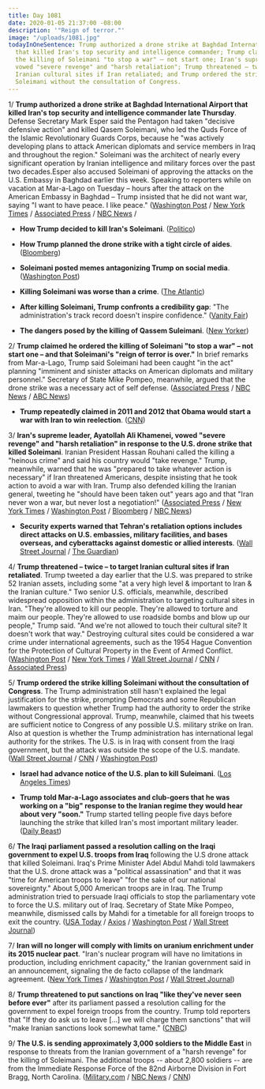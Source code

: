 ```yaml
---
title: Day 1081
date: 2020-01-05 21:37:00 -08:00
description: '"Reign of terror."'
image: "/uploads/1081.jpg"
todayInOneSentence: Trump authorized a drone strike at Baghdad International Airport
  that killed Iran's top security and intelligence commander; Trump claimed he ordered
  the killing of Soleimani "to stop a war" – not start one; Iran's supreme leader
  vowed "severe revenge" and "harsh retaliation"; Trump threatened – twice – to target
  Iranian cultural sites if Iran retaliated; and Trump ordered the strike killing
  Soleimani without the consultation of Congress.
---
```


1/ **Trump authorized a drone strike at Baghdad International Airport that killed Iran's top security and intelligence commander late Thursday**. Defense Secretary Mark Esper said the Pentagon had taken "decisive defensive action" and killed Qasem Soleimani, who led the Quds Force of the Islamic Revolutionary Guards Corps, because he "was actively developing plans to attack American diplomats and service members in Iraq and throughout the region." Soleimani was the architect of nearly every significant operation by Iranian intelligence and military forces over the past two decades.Esper also accused Soleimani of approving the attacks on the U.S. Embassy in Baghdad earlier this week. Speaking to reporters while on vacation at Mar-a-Lago on Tuesday – hours after the attack on the American Embassy in Baghdad – Trump insisted that he did not want war, saying "I want to have peace. I like peace." ([Washington Post](https://www.washingtonpost.com/world/national-security/defense-secretary-says-iran-and-its-proxies-may-be-planning-fresh-attacks-on-us-personnel-in-iraq/2020/01/02/53b63f00-2d89-11ea-bcb3-ac6482c4a92f_story.html) / [New York Times](https://www.nytimes.com/2020/01/02/world/middleeast/qassem-soleimani-iraq-iran-attack.html) / [Associated Press](https://apnews.com/5597ff0f046a67805cc233d5933a53ed) / [NBC News](https://www.nbcnews.com/news/world/was-it-legal-donald-trump-order-killing-top-iranian-general-n1109961) /

* **How Trump decided to kill Iran's Soleimani**. ([Politico](https://www.politico.com/news/2020/01/03/donald-trump-iran-soleimani-093371))

* **How Trump planned the drone strike with a tight circle of aides**. ([Bloomberg](https://www.bloomberg.com/news/articles/2020-01-03/trump-s-iran-strike-planned-swiftly-with-tight-circle-of-aides))

* **Soleimani posted memes antagonizing Trump on social media**. ([Washington Post](https://www.washingtonpost.com/technology/2020/01/03/soleimani-posted-memes-antagonizing-trump-social-media/))

* **Killing Soleimani was worse than a crime**. ([The Atlantic](https://www.theatlantic.com/ideas/archive/2020/01/suleimani/604402/))

* **After killing Soleimani, Trump confronts a credibility gap**: "The administration's track record doesn't inspire confidence." ([Vanity Fair](https://www.vanityfair.com/news/2020/01/donald-trump-qasem-soleimani-killing-iran))

* **The dangers posed by the killing of Qassem Suleimani**. ([New Yorker](https://www.newyorker.com/news/daily-comment/the-dangers-posed-by-the-killing-of-qassem-suleimani))

2/ **Trump claimed he ordered the killing of Soleimani "to stop a war" – not start one – and that Soleimani's "reign of terror is over."** In brief remarks from Mar-a-Lago, Trump said Soleimani had been caught "in the act" planning "imminent and sinister attacks on American diplomats and military personnel." Secretary of State Mike Pompeo, meanwhile, argued that the drone strike was a necessary act of self defense. ([Associated Press](https://apnews.com/2742111f6d0489313da688557d1123e8) / [NBC News](https://www.nbcnews.com/politics/donald-trump/trump-soleimani-strike-his-reign-terror-over-n1110226) / [ABC News](https://abcnews.go.com/Politics/trump-defends-killing-iranian-general-accuses-plotting-imminent/story?id=68056186))

* **Trump repeatedly claimed in 2011 and 2012 that Obama would start a war with Iran to win reelection**. ([CNN](https://www.cnn.com/2020/01/03/politics/kfile-trump-obama-2012-iran-war-reelection/index.html))

3/ **Iran's supreme leader, Ayatollah Ali Khamenei, vowed "severe revenge" and "harsh retaliation" in response to the U.S. drone strike that killed Soleimani**. Iranian President Hassan Rouhani called the killing a "heinous crime" and said his country would "take revenge." Trump, meanwhile, warned that he was "prepared to take whatever action is necessary" if Iran threatened Americans, despite insisting that he took action to avoid a war with Iran. Trump also defended killing the Iranian general, tweeting he "should have been taken out" years ago and that "Iran never won a war, but never lost a negotiation!" ([Associated Press](https://apnews.com/e36db7c72c1adba1a6cae75091bc273d) / [New York Times](https://www.nytimes.com/2020/01/03/world/middleeast/trump-iran-iraq.html) / [Washington Post](https://www.washingtonpost.com/world/middle_east/iran-vows-revenge-after-us-drone-strike-kills-elite-force-commander/2020/01/03/345127d6-2df4-11ea-bffe-020c88b3f120_story.html) / [Bloomberg](https://www.bloomberg.com/news/articles/2020-01-04/u-s-and-iran-trade-threats-over-reprisals-for-general-s-killing) / [NBC News](https://www.nbcnews.com/politics/politics-news/trump-tweets-after-u-s-strike-iran-never-won-war-n1109906))

* **Security experts warned that Tehran's retaliation options includes direct attacks on U.S. embassies, military facilities, and bases overseas, and cyberattacks against domestic or allied interests**. ([Wall Street Journal](https://www.wsj.com/articles/pompeo-says-strike-aimed-to-reduce-tensions-in-middle-east-11578072134) / [The Guardian](https://www.theguardian.com/world/2020/jan/03/iran-cyberattacks-experts-us-suleimani))

4/ **Trump threatened – twice – to target Iranian cultural sites if Iran retaliated**. Trump tweeted a day earlier that the U.S. was prepared to strike 52 Iranian assets, including some "at a very high level & important to Iran & the Iranian culture." Two senior U.S. officials, meanwhile, described widespread opposition within the administration to targeting cultural sites in Iran. "They're allowed to kill our people. They're allowed to torture and maim our people. They're allowed to use roadside bombs and blow up our people," Trump said. "And we're not allowed to touch their cultural site? It doesn't work that way." Destroying cultural sites could be considered a war crime under international agreements, such as the 1954 Hague Convention for the Protection of Cultural Property in the Event of Armed Conflict. ([Washington Post](https://www.washingtonpost.com/politics/trumps-threats-against-iranian-sites-raise-questions-about-the-potential-for-war-crimes/2020/01/05/c03d8de8-2ff2-11ea-898f-eb846b7e9feb_story.html) / [New York Times](https://www.nytimes.com/2020/01/05/us/politics/trump-iran-cultural-sites.html) / [Wall Street Journal](https://www.wsj.com/articles/trump-repeats-threat-to-target-iranian-cultural-sites-11578274198) / [CNN](https://www.cnn.com/2020/01/05/politics/iranian-cultural-sites-us-strikes-donald-trump/) / [Associated Press](https://apnews.com/8d3385ab6c29c3da3ab9b081bae53884))

5/ **Trump ordered the strike killing Soleimani without the consultation of Congress**. The Trump administration still hasn't explained the legal justification for the strike, prompting Democrats and some Republican lawmakers to question whether Trump had the authority to order the strike without Congressional approval. Trump, meanwhile, claimed that his tweets are sufficient notice to Congress of any possible U.S. military strike on Iran. Also at question is whether the Trump administration has international legal authority for the strikes. The U.S. is in Iraq with consent from the Iraqi government, but the attack was outside the scope of the U.S. mandate. ([Wall Street Journal](https://www.wsj.com/articles/sen-kaine-to-file-resolution-calling-for-debate-prior-to-any-possible-iran-war-11578072521) / [CNN](https://www.cnn.com/2020/01/03/politics/trump-soleimani-strike-legal-justification/) / [Washington Post](https://www.washingtonpost.com/politics/flouting-war-powers-act-trump-claims-his-tweets-are-sufficient-notice-to-congress-that-us-may-strike-iran/2020/01/05/0953b740-2ffe-11ea-9313-6cba89b1b9fb_story.html))

* **Israel had advance notice of the U.S. plan to kill Suleimani**. ([Los Angeles Times](https://www.latimes.com/world-nation/story/2020-01-03/israel-had-advance-notice-of-u-s-plan-to-kill-iranian-general-suleimani-sources-say))

* **Trump told Mar-a-Lago associates and club-goers that he was working on a "big" response to the Iranian regime they would hear about very "soon."** Trump started telling people five days before launching the strike that killed Iran's most important military leader. ([Daily Beast](https://www.thedailybeast.com/trump-told-mar-a-lago-pals-to-expect-big-iran-action-days-before-soleimanis-death))

6/ **The Iraqi parliament passed a resolution calling on the Iraqi government to expel U.S. troops from Iraq** following the U.S drone attack that killed Soleimani. Iraq's Prime Minister Adel Abdul Mahdi told lawmakers that the U.S. drone attack was a "political assassination" and that it was "time for American troops to leave" "for the sake of our national sovereignty." About 5,000 American troops are in Iraq. The Trump administration tried to persuade Iraqi officials to stop the parliamentary vote to force the U.S. military out of Iraq. Secretary of State Mike Pompeo, meanwhile, dismissed calls by Mahdi for a timetable for all foreign troops to exit the country. ([USA Today](https://www.usatoday.com/story/news/world/2020/01/05/iraq-expel-us-troops-iran-gen-qasem-soleimanis-killing/2817992001/) / [Axios](https://www.axios.com/trump-iraq-parliament-us-troops-vote-iran-11771de3-f3a0-42d9-82fd-10d13dbf76cd.html) / [Washington Post](https://www.washingtonpost.com/politics/pompeo-dismisses-iraqi-leaders-call-for-all-foreign-troops-to-leave/2020/01/05/401dce62-2fc4-11ea-9313-6cba89b1b9fb_story.html) / [Wall Street Journal](https://www.wsj.com/articles/iraqi-parliament-votes-in-favor-of-expelling-u-s-troops-11578236473))

7/ **Iran will no longer will comply with limits on uranium enrichment under its 2015 nuclear pact**. "Iran's nuclear program will have no limitations in production, including enrichment capacity," the Iranian government said in an announcement, signaling the de facto collapse of the landmark agreement. ([New York Times](https://www.nytimes.com/2020/01/05/world/middleeast/iran-general-soleimani-iraq.html) / [Washington Post](https://www.washingtonpost.com/world/body-of-commander-slain-by-us-strike-arrives-in-iran-to-crowds-of-mourners/2020/01/05/4ca3281a-2f17-11ea-bffe-020c88b3f120_story.html) / [Wall Street Journal](https://www.wsj.com/articles/iran-says-it-will-no-longer-comply-with-nuclear-enrichment-limits-under-2015-deal-11578249461))

8/ **Trump threatened to put sanctions on Iraq "like they've never seen before ever"** after its parliament passed a resolution calling for the government to expel foreign troops from the country. Trump told reporters that "If they do ask us to leave \[...\] we will charge them sanctions" that will "make Iranian sanctions look somewhat tame." ([CNBC](https://www.cnbc.com/2020/01/06/trump-threatens-to-slap-sanctions-on-iraq-like-theyve-never-seen-before.html))

9/ **The U.S. is sending approximately 3,000 soldiers to the Middle East** in response to threats from the Iranian government of a "harsh revenge" for the killing of Soleimani. The additional troops -- about 2,800 soldiers -- are from the Immediate Response Force of the 82nd Airborne Division in Fort Bragg, North Carolina. ([Military.com](https://www.military.com/daily-news/2020/01/03/thousands-more-us-troops-deploying-middle-east-response-iranian-threats.html) / [NBC News](https://www.nbcnews.com/news/military/u-s-sending-thousands-more-troops-mideast-after-baghdad-attack-n1110081) / [CNN](https://www.cnn.com/2020/01/03/politics/us-troops-middle-east-soleimani/index.html))